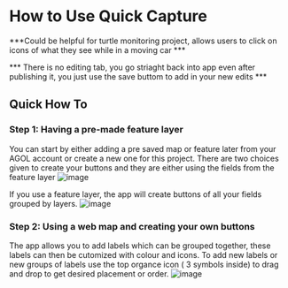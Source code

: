 # How to Use Quick Capture 

***Could be helpful for turtle monitoring project, allows users to click on icons of what they see while in a moving car ***

*** There is no editing tab, you go striaght back into app even after publishing it, you just use the save buttom to add in your new edits ***

## Quick How To

### Step 1: Having a pre-made feature layer
You can start by either adding a pre saved map or feature later from your AGOL account or create a new one for this project.
There are two choices given to create your buttons and they are either using the fields from the feature layer
![image](https://github.com/rylee1999/RGoerlitzTechLog/assets/146375958/1e0821bc-1164-4550-89cc-364222fa02de)


If you use a feature layer, the app will create buttons of all your fields grouped by layers.
![image](https://github.com/rylee1999/RGoerlitzTechLog/assets/146375958/54817c41-0c3a-4c93-80b5-ff0f7261592b)

### Step 2: Using a web map and creating your own buttons
The app allows you to add labels which can be grouped together, these labels can then be cutomized with colour and icons. 
To add new labels or new groups of labels use the top organce icon ( 3 symbols inside) to drag and drop to get desired placement or order.
![image](https://github.com/rylee1999/RGoerlitzTechLog/assets/146375958/db5d71bd-85f2-4b83-af42-597fab0f8fc8)


